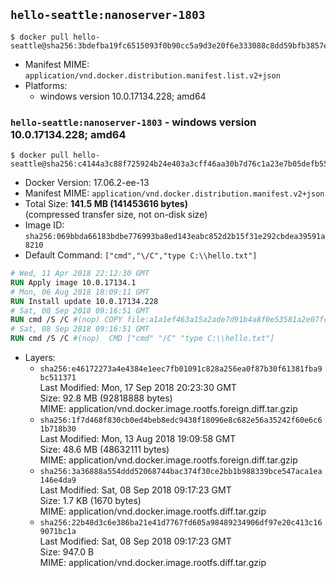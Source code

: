 ## `hello-seattle:nanoserver-1803`

```console
$ docker pull hello-seattle@sha256:3bdefba19fc6515093f0b90cc5a9d3e20f6e333088c8dd59bfb3857ee59a060e
```

-	Manifest MIME: `application/vnd.docker.distribution.manifest.list.v2+json`
-	Platforms:
	-	windows version 10.0.17134.228; amd64

### `hello-seattle:nanoserver-1803` - windows version 10.0.17134.228; amd64

```console
$ docker pull hello-seattle@sha256:c4144a3c88f725924b24e403a3cff46aa30b7d76c1a23e7b05defb55eb597570
```

-	Docker Version: 17.06.2-ee-13
-	Manifest MIME: `application/vnd.docker.distribution.manifest.v2+json`
-	Total Size: **141.5 MB (141453616 bytes)**  
	(compressed transfer size, not on-disk size)
-	Image ID: `sha256:069bbda66183bdbe776993ba8ed143eabc852d2b15f31e292cbdea39591a8210`
-	Default Command: `["cmd","\/C","type C:\\hello.txt"]`

```dockerfile
# Wed, 11 Apr 2018 22:12:30 GMT
RUN Apply image 10.0.17134.1
# Mon, 06 Aug 2018 18:09:11 GMT
RUN Install update 10.0.17134.228
# Sat, 08 Sep 2018 09:16:51 GMT
RUN cmd /S /C #(nop) COPY file:a1a1ef463a15a2ade7d91b4a8f0e53581a2e07fc51e5b9eecd114e6cd94dd682 in C: 
# Sat, 08 Sep 2018 09:16:51 GMT
RUN cmd /S /C #(nop)  CMD ["cmd" "/C" "type C:\\hello.txt"]
```

-	Layers:
	-	`sha256:e46172273a4e4384e1eec7fb01091c828a256ea0f87b30f61381fba9bc511371`  
		Last Modified: Mon, 17 Sep 2018 20:23:30 GMT  
		Size: 92.8 MB (92818888 bytes)  
		MIME: application/vnd.docker.image.rootfs.foreign.diff.tar.gzip
	-	`sha256:1f7d468f830cb0ed4beb8edc9438f18096e8c682e56a35242f60e6c61b718b30`  
		Last Modified: Mon, 13 Aug 2018 19:09:58 GMT  
		Size: 48.6 MB (48632111 bytes)  
		MIME: application/vnd.docker.image.rootfs.foreign.diff.tar.gzip
	-	`sha256:3a36888a554ddd52068744bac374f30ce2bb1b988339bce547aca1ea146e4da9`  
		Last Modified: Sat, 08 Sep 2018 09:17:23 GMT  
		Size: 1.7 KB (1670 bytes)  
		MIME: application/vnd.docker.image.rootfs.diff.tar.gzip
	-	`sha256:22b48d3c6e386ba21e41d7767fd605a98489234906df97e20c413c169071bc1a`  
		Last Modified: Sat, 08 Sep 2018 09:17:23 GMT  
		Size: 947.0 B  
		MIME: application/vnd.docker.image.rootfs.diff.tar.gzip
